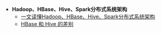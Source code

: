 - **Hadoop、HBase、Hive、Spark分布式系统架构**
	+ [一文读懂Hadoop、HBase、Hive、Spark分布式系统架构](https://zhuanlan.zhihu.com/p/30644988)
	+ [HBase 和 Hive 的差别](https://www.zhihu.com/question/21677041)